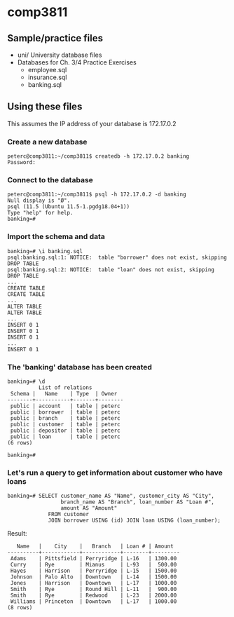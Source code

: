 # comp3811

## Sample/practice files

* uni/ University database files
* Databases for Ch. 3/4 Practice Exercises
  * employee.sql
  * insurance.sql
  * banking.sql 

## Using these files

This assumes the IP address of your database is 172.17.0.2

### Create a new database

```
peterc@comp3811:~/comp3811$ createdb -h 172.17.0.2 banking
Password:
```

### Connect to the database

```
peterc@comp3811:~/comp3811$ psql -h 172.17.0.2 -d banking
Null display is "Ø".
psql (11.5 (Ubuntu 11.5-1.pgdg18.04+1))
Type "help" for help.
banking=#
```

### Import the schema and data

```
banking=# \i banking.sql
psql:banking.sql:1: NOTICE:  table "borrower" does not exist, skipping
DROP TABLE
psql:banking.sql:2: NOTICE:  table "loan" does not exist, skipping
DROP TABLE
...
CREATE TABLE
CREATE TABLE
...
ALTER TABLE
ALTER TABLE
...
INSERT 0 1
INSERT 0 1
INSERT 0 1
...
INSERT 0 1
```

### The 'banking' database has been created
```
banking=# \d
          List of relations
 Schema |   Name    | Type  | Owner
--------+-----------+-------+--------
 public | account   | table | peterc
 public | borrower  | table | peterc
 public | branch    | table | peterc
 public | customer  | table | peterc
 public | depositor | table | peterc
 public | loan      | table | peterc
(6 rows)

banking=#
```
### Let's run a query to get information about customer who have loans
```
banking=# SELECT customer_name AS "Name", customer_city AS "City",
                 branch_name AS "Branch", loan_number AS "Loan #", 
                 amount AS "Amount" 
             FROM customer 
             JOIN borrower USING (id) JOIN loan USING (loan_number);
```
Result:
```
   Name   |    City    |   Branch   | Loan # | Amount
----------+------------+------------+--------+---------
 Adams    | Pittsfield | Perryridge | L-16   | 1300.00
 Curry    | Rye        | Mianus     | L-93   |  500.00
 Hayes    | Harrison   | Perryridge | L-15   | 1500.00
 Johnson  | Palo Alto  | Downtown   | L-14   | 1500.00
 Jones    | Harrison   | Downtown   | L-17   | 1000.00
 Smith    | Rye        | Round Hill | L-11   |  900.00
 Smith    | Rye        | Redwood    | L-23   | 2000.00
 Williams | Princeton  | Downtown   | L-17   | 1000.00
(8 rows)
```
